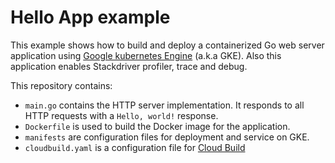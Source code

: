 # Hello App example

This example shows how to build and deploy a containerized Go web server
application using [Google kubernetes Engine](https://cloud.google.com/kubernetes-engine/) (a.k.a GKE).
Also this application enables Stackdriver profiler, trace and debug.

This repository contains:

- `main.go` contains the HTTP server implementation. It responds to all HTTP
  requests with a  `Hello, world!` response.
- `Dockerfile` is used to build the Docker image for the application.
- `manifests` are configuration files for deployment and service on GKE.
- `cloudbuild.yaml` is a configuration file for [Cloud Build](https://cloud.google.com/cloud-build/)